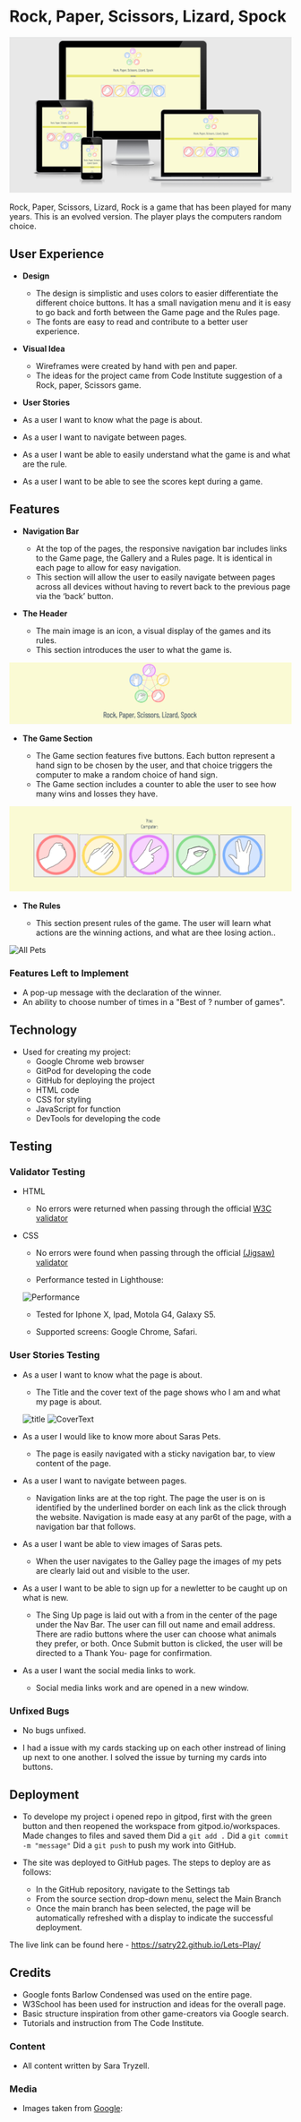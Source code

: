 # Rock, Paper, Scissors, Lizard, Spock

![All Devices](docs/alldevices.png)

Rock, Paper, Scissors, Lizard, Rock is a game that has been played for many years. This is an evolved version. The player plays the computers random choice.

## User Experience

- __Design__

  - The design is simplistic and uses colors to easier differentiate the different choice buttons. It has a small navigation menu and it is easy to go back and forth between the Game page and the Rules page.
  - The fonts are easy to read and contribute to a better user experience.

- __Visual Idea__
  - Wireframes were created by hand with pen and paper.
  - The ideas for the project came from Code Institute suggestion of a Rock, paper, Scissors game.

- __User Stories__

- As a user I want to know what the page is about.

- As a user I want to navigate between pages.

- As a user I want be able to easily understand what the game is and what are the rule.

- As a user I want to be able to see the scores kept during a game.

## Features 

- __Navigation Bar__

  - At the top of the pages, the responsive navigation bar includes links to the Game page, the Gallery and a Rules page. It is identical in each page to allow for easy navigation.
  - This section will allow the user to easily navigate between pages across all devices without having to revert back to the previous page via the ‘back’ button. 

- __The Header__

  - The main image is an icon, a visual display of the games and its rules. 
  - This section introduces the user to what the game is.

![Main image](docs/header.png)

- __The Game Section__

  - The Game section features five buttons. Each button represent a hand sign to be chosen by the user, and that choice triggers the computer to make a random choice of hand sign.  
  - The Game section includes a counter to able the user to see how many wins and losses they have.

![Game](docs/gamearea.png)

- __The Rules__

  - This section present rules of the game. The user will learn what actions are the winning actions, and what are thee losing action..

![All Pets](docs/Screenshot-allpets.png)


### Features Left to Implement

- A pop-up message with the declaration of the winner.
- An ability to choose number of times in a "Best of ? number of games".

## Technology

- Used for creating my project:
  - Google Chrome web browser
  - GitPod for developing the code
  - GitHub for deploying the project
  - HTML code
  - CSS for styling
  - JavaScript for function
  - DevTools for developing the code

## Testing

### Validator Testing 

- HTML
  - No errors were returned when passing through the official [W3C validator](https://validator.w3.org/nu/?doc=https%3A%2F%2Fcode-institute-org.github.io%2Flove-running-2.0%2Findex.html)
- CSS
  - No errors were found when passing through the official [(Jigsaw) validator](https://jigsaw.w3.org/css-validator/validator?uri=https%3A%2F%2Fvalidator.w3.org%2Fnu%2F%3Fdoc%3Dhttps%253A%252F%252Fcode-institute-org.github.io%252Flove-running-2.0%252Findex.html&profile=css3svg&usermedium=all&warning=1&vextwarning=&lang=en#css)

  - Performance tested in Lighthouse:

  ![Performance](docs/Screenshot-performance.png)

  - Tested for Iphone X, Ipad, Motola G4, Galaxy S5.

  - Supported screens: Google Chrome, Safari.
  

### User Stories Testing

- As a user I want to know what the page is about.
  - The Title and the cover text of the page shows who I am and what my page is about.

  ![title](docs/screenshot-title.png) 
  ![CoverText](docs/screenshot-covertext.png)

- As a user I would like to know more about Saras Pets.
  - The page is easily navigated with a sticky navigation bar, to view content of the page.

- As a user I want to navigate between pages.
  - Navigation links are at the top right. The page the user is on is identified by the underlined border on each link as the click through the website. Navigation is made easy at any par6t of the page, with a navigation bar that follows.

- As a user I want be able to view images of Saras pets.
  - When the user navigates to the Galley page the images of my pets are clearly laid out and visible to the user.

- As a user I want to be able to sign up for a newletter to be caught up on what is new.
  - The Sing Up page is laid out with a from in the center of the page under the Nav Bar. The user can fill out name and email address. There are radio buttons where the user can choose what animals they prefer, or both. Once Submit button is clicked, the user will be directed to a Thank You- page for confirmation.

- As a user I want the social media links to work.
  - Social media links work and are opened in a new window.

### Unfixed Bugs

- No bugs unfixed. 

- I had a issue with my cards stacking up on each other instread of lining up next to one another. I solved the issue by turning my cards into buttons.

## Deployment

- To develope my project i opened repo in gitpod, first with the green button and then reopened the workspace from gitpod.io/workspaces.
Made changes to files and saved them
Did a `git add .`
Did a `git commit -m "message"`
Did a `git push` to push my work into GitHub.

- The site was deployed to GitHub pages. The steps to deploy are as follows: 
  - In the GitHub repository, navigate to the Settings tab 
  - From the source section drop-down menu, select the Main Branch
  - Once the main branch has been selected, the page will be automatically refreshed with a display to indicate the successful deployment. 

The live link can be found here - https://satry22.github.io/Lets-Play/


## Credits 

  - Google fonts Barlow Condensed was used on the entire page.
  - W3School has been used for instruction and ideas for the overall page.
  - Basic structure inspiration from other game-creators via Google search.
  - Tutorials and instruction from The Code Institute.

### Content 

- All content written by Sara Tryzell.

### Media

- Images taken from [Google](https://www.google.com):


